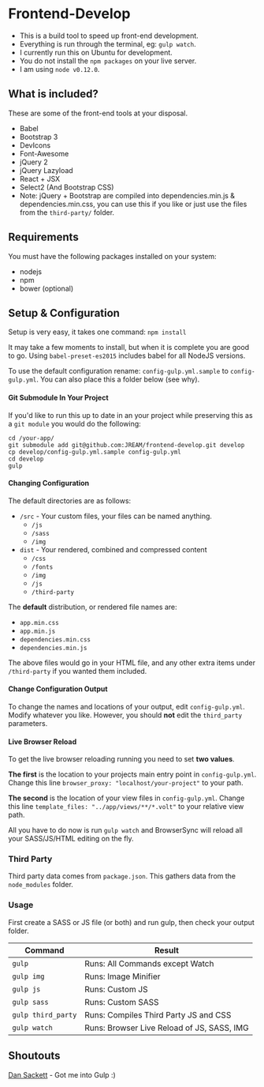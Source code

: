# Frontend-Develop

- This is a build tool to speed up front-end development.
- Everything is run through the terminal, eg: `gulp watch`.
- I currently run this on Ubuntu for development.
- You do not install the `npm packages` on your live server.
- I am using `node v0.12.0`.

## What is included?
These are some of the front-end tools at your disposal.

- Babel
- Bootstrap 3
- DevIcons
- Font-Awesome
- jQuery 2
- jQuery Lazyload
- React + JSX
- Select2 (And Bootstrap CSS)
- Note: jQuery + Bootstrap are compiled into dependencies.min.js & dependencies.min.css, you can use this if you like or just use the files from the `third-party/` folder.

## Requirements
You must have the following packages installed on your system:

- nodejs
- npm
- bower (optional)

## Setup & Configuration

Setup is very easy, it takes one command: `npm install`

It may take a few moments to install, but when it is complete you are good to go. Using `babel-preset-es2015` includes babel for all NodeJS versions.

To use the default configuration rename: `config-gulp.yml.sample` to `config-gulp.yml`.
You can also place this a folder below (see why).

#### Git Submodule In Your Project
If you'd like to run this up to date in an your project while preserving this as a `git module` you would do the following:

    cd /your-app/
    git submodule add git@github.com:JREAM/frontend-develop.git develop
    cp develop/config-gulp.yml.sample config-gulp.yml
    cd develop
    gulp

#### Changing Configuration
The default directories are as follows:

- `/src` - Your custom files, your files can be named anything.
    - `/js`
    - `/sass`
    - `/img`
- `dist` - Your rendered, combined and compressed content
    - `/css`
    - `/fonts`
    - `/img`
    - `/js`
    - `/third-party`

The **default** distribution, or rendered file names are:

- `app.min.css`
- `app.min.js`
- `dependencies.min.css`
- `dependencies.min.js`

The above files would go in your HTML file, and any other extra items under `/third-party` if you wanted them included.

#### Change Configuration Output
To change the names and locations of your output, edit `config-gulp.yml`.
Modify whatever you like. However, you should **not** edit the `third_party` parameters.

#### Live Browser Reload
To get the live browser reloading running you need to set **two values**.

**The first** is the location to your projects main entry point in `config-gulp.yml`.
Change this line `browser_proxy: "localhost/your-project"` to your path.

**The second** is the location of your view files in `config-gulp.yml`.
Change this line `template_files: "../app/views/**/*.volt"` to your relative view path.

All you have to do now is run `gulp watch` and BrowserSync will reload all your SASS/JS/HTML editing on the fly.

### Third Party

Third party data comes from `package.json`. This gathers data from the `node_modules` folder.

### Usage

First create a SASS or JS file (or both) and run gulp, then check your output folder.

| Command           | Result |
|-------------------|--------|
| `gulp`            | Runs: All Commands except Watch            |
| `gulp img`        | Runs: Image Minifier                       |
| `gulp js`         | Runs: Custom JS                            |
| `gulp sass`       | Runs: Custom SASS                          |
| `gulp third_party`| Runs: Compiles Third Party JS and CSS      |
| `gulp watch`      | Runs: Browser Live Reload of JS, SASS, IMG |

## Shoutouts

[Dan Sackett](https://github.com/dansackett) - Got me into Gulp :)
